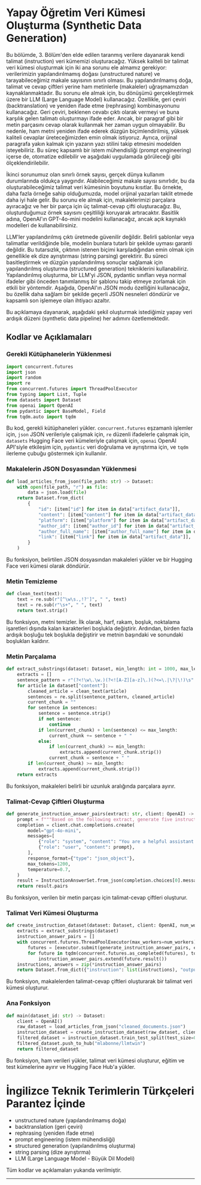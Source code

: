 # Yapay Öğretim Veri Kümesi Oluşturma (Synthetic Data Generation)

Bu bölümde, 3. Bölüm'den elde edilen taranmış verilere dayanarak kendi talimat (instruction) veri kümemizi oluşturacağız. Yüksek kaliteli bir talimat veri kümesi oluşturmak için iki ana sorunu ele almamız gerekiyor: verilerimizin yapılandırılmamış doğası (unstructured nature) ve tarayabileceğimiz makale sayısının sınırlı olması. Bu yapılandırılmamış doğa, talimat ve cevap çiftleri yerine ham metinlerle (makaleler) uğraşmamızdan kaynaklanmaktadır. Bu sorunu ele almak için, bu dönüşümü gerçekleştirmek üzere bir LLM (Large Language Model) kullanacağız. Özellikle, geri çeviri (backtranslation) ve yeniden ifade etme (rephrasing) kombinasyonunu kullanacağız. Geri çeviri, beklenen cevabı çıktı olarak vermeyi ve buna karşılık gelen talimatı oluşturmayı ifade eder. Ancak, bir paragraf gibi bir metin parçasını cevap olarak kullanmak her zaman uygun olmayabilir. Bu nedenle, ham metni yeniden ifade ederek düzgün biçimlendirilmiş, yüksek kaliteli cevaplar üreteceğimizden emin olmak istiyoruz. Ayrıca, orijinal paragrafa yakın kalmak için yazarın yazı stilini takip etmesini modelden isteyebiliriz. Bu süreç kapsamlı bir istem mühendisliği (prompt engineering) içerse de, otomatize edilebilir ve aşağıdaki uygulamada görüleceği gibi ölçeklendirilebilir.

İkinci sorunumuz olan sınırlı örnek sayısı, gerçek dünya kullanım durumlarında oldukça yaygındır. Alabileceğimiz makale sayısı sınırlıdır, bu da oluşturabileceğimiz talimat veri kümesinin boyutunu kısıtlar. Bu örnekte, daha fazla örneğe sahip olduğumuzda, model orijinal yazarları taklit etmede daha iyi hale gelir. Bu sorunu ele almak için, makalelerimizi parçalara ayıracağız ve her bir parça için üç talimat-cevap çifti oluşturacağız. Bu, oluşturduğumuz örnek sayısını çeşitliliği koruyarak artıracaktır. Basitlik adına, OpenAI'ın GPT-4o-mini modelini kullanacağız, ancak açık kaynaklı modelleri de kullanabilirsiniz.

LLM'ler yapılandırılmış çıktı üretmede güvenilir değildir. Belirli şablonlar veya talimatlar verildiğinde bile, modelin bunlara tutarlı bir şekilde uyması garanti değildir. Bu tutarsızlık, çıktının istenen biçimi karşıladığından emin olmak için genellikle ek dize ayrıştırması (string parsing) gerektirir. Bu süreci basitleştirmek ve düzgün yapılandırılmış sonuçlar sağlamak için yapılandırılmış oluşturma (structured generation) tekniklerini kullanabiliriz. Yapılandırılmış oluşturma, bir LLM'yi JSON, pydantic sınıfları veya normal ifadeler gibi önceden tanımlanmış bir şablonu takip etmeye zorlamak için etkili bir yöntemdir. Aşağıda, OpenAI'ın JSON modu özelliğini kullanacağız, bu özellik daha sağlam bir şekilde geçerli JSON nesneleri döndürür ve kapsamlı son işlemeye olan ihtiyacı azaltır.

Bu açıklamaya dayanarak, aşağıdaki şekil oluşturmak istediğimiz yapay veri ardışık düzeni (synthetic data pipeline) her adımını özetlemektedir.

## Kodlar ve Açıklamaları

### Gerekli Kütüphanelerin Yüklenmesi
```python
import concurrent.futures
import json
import random
import re
from concurrent.futures import ThreadPoolExecutor
from typing import List, Tuple
from datasets import Dataset
from openai import OpenAI
from pydantic import BaseModel, Field
from tqdm.auto import tqdm
```
Bu kod, gerekli kütüphaneleri yükler. `concurrent.futures` eşzamanlı işlemler için, `json` JSON verileriyle çalışmak için, `re` düzenli ifadelerle çalışmak için, `datasets` Hugging Face veri kümeleriyle çalışmak için, `openai` OpenAI API'siyle etkileşim için, `pydantic` veri doğrulama ve ayrıştırma için, ve `tqdm` ilerleme çubuğu göstermek için kullanılır.

### Makalelerin JSON Dosyasından Yüklenmesi
```python
def load_articles_from_json(file_path: str) -> Dataset:
    with open(file_path, "r") as file:
        data = json.load(file)
    return Dataset.from_dict(
        {
            "id": [item["id"] for item in data["artifact_data"]],
            "content": [item["content"] for item in data["artifact_data"]],
            "platform": [item["platform"] for item in data["artifact_data"]],
            "author_id": [item["author_id"] for item in data["artifact_data"]],
            "author_full_name": [item["author_full_name"] for item in data["artifact_data"]],
            "link": [item["link"] for item in data["artifact_data"]],
        }
    )
```
Bu fonksiyon, belirtilen JSON dosyasından makaleleri yükler ve bir Hugging Face veri kümesi olarak döndürür.

### Metin Temizleme
```python
def clean_text(text):
    text = re.sub(r"[^\w\s.,!?']", " ", text)
    text = re.sub(r"\s+", " ", text)
    return text.strip()
```
Bu fonksiyon, metni temizler. İlk olarak, harf, rakam, boşluk, noktalama işaretleri dışında kalan karakterleri boşlukla değiştirir. Ardından, birden fazla ardışık boşluğu tek boşlukla değiştirir ve metnin başındaki ve sonundaki boşlukları kaldırır.

### Metin Parçalama
```python
def extract_substrings(dataset: Dataset, min_length: int = 1000, max_length: int = 2000) -> List[str]:
    extracts = []
    sentence_pattern = r"(?<!\w\.\w.)(?<![A-Z][a-z]\.)(?<=\.|\?|\!)\s"
    for article in dataset["content"]:
        cleaned_article = clean_text(article)
        sentences = re.split(sentence_pattern, cleaned_article)
        current_chunk = ""
        for sentence in sentences:
            sentence = sentence.strip()
            if not sentence:
                continue
            if len(current_chunk) + len(sentence) <= max_length:
                current_chunk += sentence + " "
            else:
                if len(current_chunk) >= min_length:
                    extracts.append(current_chunk.strip())
                current_chunk = sentence + " "
        if len(current_chunk) >= min_length:
            extracts.append(current_chunk.strip())
    return extracts
```
Bu fonksiyon, makaleleri belirli bir uzunluk aralığında parçalara ayırır.

### Talimat-Cevap Çiftleri Oluşturma
```python
def generate_instruction_answer_pairs(extract: str, client: OpenAI) -> List[Tuple[str, str]]:
    prompt = f"""Based on the following extract, generate five instruction-answer pairs. Each instruction must ask to write about a specific topic contained in the context. Each answer must provide a relevant paragraph based on the information found in the context. Only use concepts from the context to generate the instructions. Instructions must never explicitly mention a context, a system, a course, or an extract. Instructions must be self-contained and general. Answers must imitate the writing style of the context. Example instruction: Explain the concept of an LLM Twin. Example answer: An LLM Twin is essentially an AI character that mimics your writing style, personality, and voice. It's designed to write just like you by incorporating these elements into a language model. The idea is to create a digital replica of your writing habits using advanced AI techniques. Provide your response in JSON format with the following structure: {{ "instruction_answer_pairs": [ {{"instruction": "...", "answer": "..."}}, ... ] }} Extract: {extract} """
    completion = client.chat.completions.create(
        model="gpt-4o-mini",
        messages=[
            {"role": "system", "content": "You are a helpful assistant who generates instruction-answer pairs based on the given context. Provide your response in JSON format."},
            {"role": "user", "content": prompt},
        ],
        response_format={"type": "json_object"},
        max_tokens=1200,
        temperature=0.7,
    )
    result = InstructionAnswerSet.from_json(completion.choices[0].message.content)
    return result.pairs
```
Bu fonksiyon, verilen bir metin parçası için talimat-cevap çiftleri oluşturur.

### Talimat Veri Kümesi Oluşturma
```python
def create_instruction_dataset(dataset: Dataset, client: OpenAI, num_workers: int = 4) -> Dataset:
    extracts = extract_substrings(dataset)
    instruction_answer_pairs = []
    with concurrent.futures.ThreadPoolExecutor(max_workers=num_workers) as executor:
        futures = [executor.submit(generate_instruction_answer_pairs, extract, client) for extract in extracts]
        for future in tqdm(concurrent.futures.as_completed(futures), total=len(futures)):
            instruction_answer_pairs.extend(future.result())
    instructions, answers = zip(*instruction_answer_pairs)
    return Dataset.from_dict({"instruction": list(instructions), "output": list(answers)})
```
Bu fonksiyon, makalelerden talimat-cevap çiftleri oluşturarak bir talimat veri kümesi oluşturur.

### Ana Fonksiyon
```python
def main(dataset_id: str) -> Dataset:
    client = OpenAI()
    raw_dataset = load_articles_from_json("cleaned_documents.json")
    instruction_dataset = create_instruction_dataset(raw_dataset, client)
    filtered_dataset = instruction_dataset.train_test_split(test_size=0.1)
    filtered_dataset.push_to_hub("mlabonne/llmtwin")
    return filtered_dataset
```
Bu fonksiyon, ham verileri yükler, talimat veri kümesi oluşturur, eğitim ve test kümelerine ayırır ve Hugging Face Hub'a yükler.

# İngilizce Teknik Terimlerin Türkçeleri Parantez İçinde
- unstructured nature (yapılandırılmamış doğa)
- backtranslation (geri çeviri)
- rephrasing (yeniden ifade etme)
- prompt engineering (istem mühendisliği)
- structured generation (yapılandırılmış oluşturma)
- string parsing (dize ayrıştırma)
- LLM (Large Language Model - Büyük Dil Modeli)

Tüm kodlar ve açıklamaları yukarıda verilmiştir.

---

